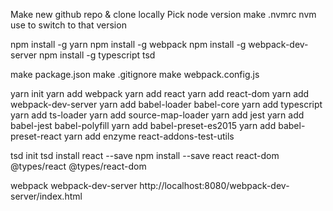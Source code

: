 Make new github repo & clone locally
Pick node version
make .nvmrc
nvm use to switch to that version

npm install -g yarn
npm install -g webpack
npm install -g webpack-dev-server
npm install -g typescript tsd

make package.json
make .gitignore
make webpack.config.js

yarn init
yarn add webpack
yarn add react
yarn add react-dom
yarn add webpack-dev-server
yarn add babel-loader babel-core
yarn add typescript
yarn add ts-loader
yarn add source-map-loader
yarn add jest
yarn add babel-jest babel-polyfill
yarn add babel-preset-es2015
yarn add babel-preset-react
yarn add enzyme react-addons-test-utils

tsd init
tsd install react --save
npm install --save react react-dom @types/react @types/react-dom

webpack
webpack-dev-server
http://localhost:8080/webpack-dev-server/index.html
